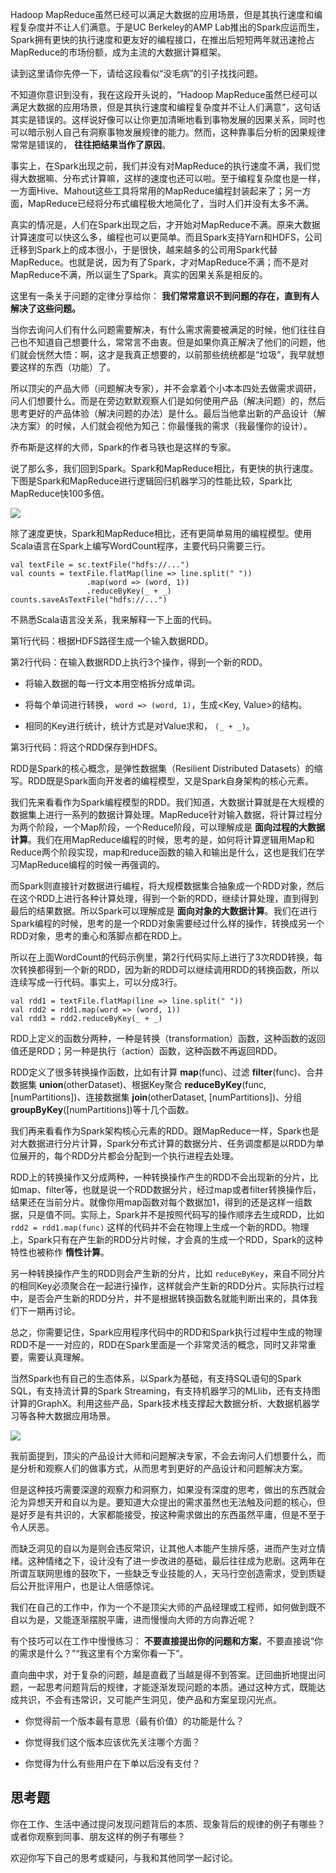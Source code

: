 Hadoop MapReduce虽然已经可以满足大数据的应用场景，但是其执行速度和编程复杂度并不让人们满意。于是UC Berkeley的AMP Lab推出的Spark应运而生，Spark拥有更快的执行速度和更友好的编程接口，在推出后短短两年就迅速抢占MapReduce的市场份额，成为主流的大数据计算框架。

读到这里请你先停一下，请给这段看似“没毛病”的引子找找问题。

不知道你意识到没有，我在这段开头说的，“Hadoop MapReduce虽然已经可以满足大数据的应用场景，但是其执行速度和编程复杂度并不让人们满意”，这句话其实是错误的。这样说好像可以让你更加清晰地看到事物发展的因果关系，同时也可以暗示别人自己有洞察事物发展规律的能力。然而，这种靠事后分析的因果规律常常是错误的， **往往把结果当作了原因**。

事实上，在Spark出现之前，我们并没有对MapReduce的执行速度不满，我们觉得大数据嘛、分布式计算嘛，这样的速度也还可以啦。至于编程复杂度也是一样，一方面Hive、Mahout这些工具将常用的MapReduce编程封装起来了；另一方面，MapReduce已经将分布式编程极大地简化了，当时人们并没有太多不满。

真实的情况是，人们在Spark出现之后，才开始对MapReduce不满。原来大数据计算速度可以快这么多，编程也可以更简单。而且Spark支持Yarn和HDFS，公司迁移到Spark上的成本很小，于是很快，越来越多的公司用Spark代替MapReduce。也就是说，因为有了Spark，才对MapReduce不满；而不是对MapReduce不满，所以诞生了Spark。真实的因果关系是相反的。

这里有一条关于问题的定律分享给你： **我们常常意识不到问题的存在，直到有人解决了这些问题。**

当你去询问人们有什么问题需要解决，有什么需求需要被满足的时候，他们往往自己也不知道自己想要什么，常常言不由衷。但是如果你真正解决了他们的问题，他们就会恍然大悟：啊，这才是我真正想要的，以前那些统统都是“垃圾”，我早就想要这样的东西（功能）了。

所以顶尖的产品大师（问题解决专家），并不会拿着个小本本四处去做需求调研，问人们想要什么。而是在旁边默默观察人们是如何使用产品（解决问题）的，然后思考更好的产品体验（解决问题的办法）是什么。最后当他拿出新的产品设计（解决方案）的时候，人们就会视他为知己：你最懂我的需求（我最懂你的设计）。

乔布斯是这样的大师，Spark的作者马铁也是这样的专家。

说了那么多，我们回到Spark。Spark和MapReduce相比，有更快的执行速度。下图是Spark和MapReduce进行逻辑回归机器学习的性能比较，Spark比MapReduce快100多倍。

![](https://static001.geekbang.org/resource/image/8d/82/8ddcf04a70141da96e83cb07b8969c82.png?wh=250*129)

除了速度更快，Spark和MapReduce相比，还有更简单易用的编程模型。使用Scala语言在Spark上编写WordCount程序，主要代码只需要三行。

```
val textFile = sc.textFile("hdfs://...")
val counts = textFile.flatMap(line => line.split(" "))
                 .map(word => (word, 1))
                 .reduceByKey(_ + _)
counts.saveAsTextFile("hdfs://...")

```

不熟悉Scala语言没关系，我来解释一下上面的代码。

第1行代码：根据HDFS路径生成一个输入数据RDD。

第2行代码：在输入数据RDD上执行3个操作，得到一个新的RDD。

- 将输入数据的每一行文本用空格拆分成单词。

- 将每个单词进行转换， `word => (word, 1)`，生成<Key, Value>的结构。

- 相同的Key进行统计，统计方式是对Value求和， `(_ + _)`。


第3行代码：将这个RDD保存到HDFS。

RDD是Spark的核心概念，是弹性数据集（Resilient Distributed Datasets）的缩写。RDD既是Spark面向开发者的编程模型，又是Spark自身架构的核心元素。

我们先来看看作为Spark编程模型的RDD。我们知道，大数据计算就是在大规模的数据集上进行一系列的数据计算处理。MapReduce针对输入数据，将计算过程分为两个阶段，一个Map阶段，一个Reduce阶段，可以理解成是 **面向过程的大数据计算**。我们在用MapReduce编程的时候，思考的是，如何将计算逻辑用Map和Reduce两个阶段实现，map和reduce函数的输入和输出是什么，这也是我们在学习MapReduce编程的时候一再强调的。

而Spark则直接针对数据进行编程，将大规模数据集合抽象成一个RDD对象，然后在这个RDD上进行各种计算处理，得到一个新的RDD，继续计算处理，直到得到最后的结果数据。所以Spark可以理解成是 **面向对象的大数据计算**。我们在进行Spark编程的时候，思考的是一个RDD对象需要经过什么样的操作，转换成另一个RDD对象，思考的重心和落脚点都在RDD上。

所以在上面WordCount的代码示例里，第2行代码实际上进行了3次RDD转换，每次转换都得到一个新的RDD，因为新的RDD可以继续调用RDD的转换函数，所以连续写成一行代码。事实上，可以分成3行。

```
val rdd1 = textFile.flatMap(line => line.split(" "))
val rdd2 = rdd1.map(word => (word, 1))
val rdd3 = rdd2.reduceByKey(_ + _)

```

RDD上定义的函数分两种，一种是转换（transformation）函数，这种函数的返回值还是RDD；另一种是执行（action）函数，这种函数不再返回RDD。

RDD定义了很多转换操作函数，比如有计算 **map**(func)、过滤 **filter**(func)、合并数据集 **union**(otherDataset)、根据Key聚合 **reduceByKey**(func, \[numPartitions\])、连接数据集 **join**(otherDataset, \[numPartitions\])、分组 **groupByKey**(\[numPartitions\])等十几个函数。

我们再来看看作为Spark架构核心元素的RDD。跟MapReduce一样，Spark也是对大数据进行分片计算，Spark分布式计算的数据分片、任务调度都是以RDD为单位展开的，每个RDD分片都会分配到一个执行进程去处理。

RDD上的转换操作又分成两种，一种转换操作产生的RDD不会出现新的分片，比如map、filter等，也就是说一个RDD数据分片，经过map或者filter转换操作后，结果还在当前分片。就像你用map函数对每个数据加1，得到的还是这样一组数据，只是值不同。实际上，Spark并不是按照代码写的操作顺序去生成RDD，比如 `rdd2 = rdd1.map(func)` 这样的代码并不会在物理上生成一个新的RDD。物理上，Spark只有在产生新的RDD分片时候，才会真的生成一个RDD，Spark的这种特性也被称作 **惰性计算**。

另一种转换操作产生的RDD则会产生新的分片，比如 `reduceByKey`，来自不同分片的相同Key必须聚合在一起进行操作，这样就会产生新的RDD分片。实际执行过程中，是否会产生新的RDD分片，并不是根据转换函数名就能判断出来的，具体我们下一期再讨论。

总之，你需要记住，Spark应用程序代码中的RDD和Spark执行过程中生成的物理RDD不是一一对应的，RDD在Spark里面是一个非常灵活的概念，同时又非常重要，需要认真理解。

当然Spark也有自己的生态体系，以Spark为基础，有支持SQL语句的Spark SQL，有支持流计算的Spark Streaming，有支持机器学习的MLlib，还有支持图计算的GraphX。利用这些产品，Spark技术栈支撑起大数据分析、大数据机器学习等各种大数据应用场景。

![](https://static001.geekbang.org/resource/image/38/0f/3894be10797c657af3a54bc278ab780f.png?wh=620*308)

我前面提到，顶尖的产品设计大师和问题解决专家，不会去询问人们想要什么，而是分析和观察人们的做事方式，从而思考到更好的产品设计和问题解决方案。

但是这种技巧需要深邃的观察力和洞察力，如果没有深度的思考，做出的东西就会沦为异想天开和自以为是。要知道大众提出的需求虽然也无法触及问题的核心，但是好歹是有共识的，大家都能接受，按这种需求做出的东西虽然平庸，但是不至于令人厌恶。

而缺乏洞见的自以为是则会违反常识，让其他人本能产生排斥感，进而产生对立情绪。这种情绪之下，设计没有了进一步改进的基础，最后往往成为悲剧。这两年在所谓互联网思维的鼓吹下，一些缺乏专业技能的人，天马行空创造需求，受到质疑后公开批评用户，也是让人倍感惊诧。

我们在自己的工作中，作为一个不是顶尖大师的产品经理或工程师，如何做到既不自以为是，又能逐渐摆脱平庸，进而慢慢向大师的方向靠近呢？

有个技巧可以在工作中慢慢练习： **不要直接提出你的问题和方案**，不要直接说“你的需求是什么？”“我这里有个方案你看一下”。

直向曲中求，对于复杂的问题，越是直截了当越是得不到答案。迂回曲折地提出问题，一起思考问题背后的规律，才能逐渐发现问题的本质。通过这种方式，既能达成共识，不会有违常识，又可能产生洞见，使产品和方案呈现闪光点。

- 你觉得前一个版本最有意思（最有价值）的功能是什么？

- 你觉得我们这个版本应该优先关注哪个方面？

- 你觉得为什么有些用户在下单以后没有支付？


## 思考题

你在工作、生活中通过提问发现问题背后的本质、现象背后的规律的例子有哪些？或者你观察到同事、朋友这样的例子有哪些？

欢迎你写下自己的思考或疑问，与我和其他同学一起讨论。